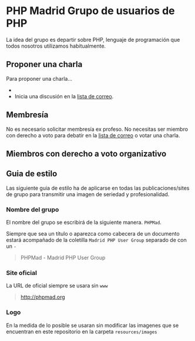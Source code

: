PHP Madrid Grupo de usuarios de PHP
====================================

La idea del grupo es departir sobre PHP, lenguaje de programación que todos nosotros utilizamos habitualmente.

Proponer una charla
------------------------------------

Para proponer una charla...

-  
- Inicia una discusión en la [lista de correo][].

[lista de correo]: https://groups.google.com/forum/?hl=es#!forum/madridphp

Membresía
---------------------

No es necesario solicitar membresía ex profeso. 
No necesitas ser miembro con derecho a voto para debatir en la [lista de correo][] o votar una charla.

Miembros con derecho a voto organizativo
--------------


Guia de estilo
--------------

Las siguiente guia de estilo ha de aplicarse en todas las publicaciones/sites de grupo para transmitir una imagen de seriedad y profesionalidad.

### Nombre del grupo
El nombre del grupo se escribirá de la siguiente manera. ```PHPMad```. 

Siempre que sea un título o aparezca como cabecera de un documento estará acompañado de la coletilla ```Madrid PHP User Group``` separado de con un ```-```

> PHPMad - Madrid PHP User Group

### Site oficial
La URL de oficial siempre se usara sin ```www``` 

> http://phpmad.org

### Logo
En la medida de lo posible se usaran sin modificar las imagenes que se encuentran en este repositorio en la carpeta ```resources/images```


